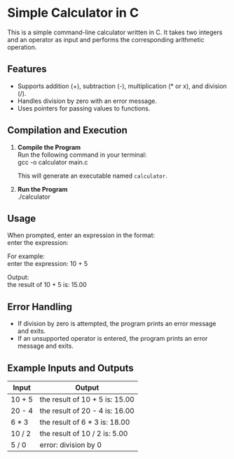 # Simple Calculator in C

This is a simple command-line calculator written in C. It takes two integers and an operator as input and performs the corresponding arithmetic operation.


## Features

- Supports addition (+), subtraction (-), multiplication (* or x), and division (/).
- Handles division by zero with an error message.
- Uses pointers for passing values to functions.



## Compilation and Execution

1. **Compile the Program**  
   Run the following command in your terminal:  
   gcc -o calculator main.c  

   This will generate an executable named `calculator`.

2. **Run the Program**  
   ./calculator  

## Usage

When prompted, enter an expression in the format:  
enter the expression: <num1> <operator> <num2>  

For example:  
enter the expression: 10 + 5  

Output:  
the result of 10 + 5 is: 15.00  

## Error Handling

- If division by zero is attempted, the program prints an error message and exits.
- If an unsupported operator is entered, the program prints an error message and exits.


## Example Inputs and Outputs

| Input  | Output                            |
| ------ | --------------------------------- |
| 10 + 5 | the result of 10 + 5 is: 15.00    |
| 20 - 4 | the result of 20 - 4 is: 16.00    |
| 6 * 3  | the result of 6 * 3 is: 18.00     |
| 10 / 2 | the result of 10 / 2 is: 5.00     |
| 5 / 0  | error: division by 0              |



